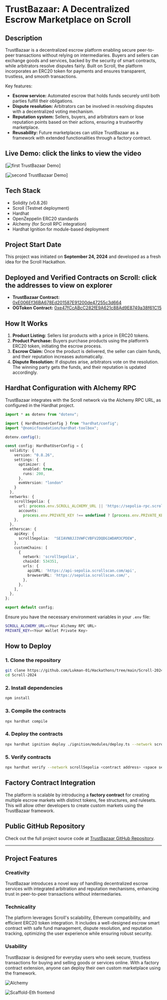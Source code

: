 # TrustBazaar: A Decentralized Escrow Marketplace on Scroll

## Description
TrustBazaar is a decentralized escrow platform enabling secure peer-to-peer transactions without relying on intermediaries. Buyers and sellers can exchange goods and services, backed by the security of smart contracts, while arbitrators resolve disputes fairly. Built on Scroll, the platform incorporates an ERC20 token for payments and ensures transparent, trustless, and smooth transactions. 

Key features:
- **Escrow service:** Automated escrow that holds funds securely until both parties fulfill their obligations.
- **Dispute resolution:** Arbitrators can be involved in resolving disputes with a decentralized voting mechanism.
- **Reputation system:** Sellers, buyers, and arbitrators earn or lose reputation points based on their actions, ensuring a trustworthy marketplace.
- **Reusability:** Future marketplaces can utilize TrustBazaar as a framework with extended functionalities through a factory contract.

## Live Demo: click the links to view the video
[![first TrustBazaar Demo](https://www.loom.com/share/78ebde7985a14ca9b243d5bd67718470?sid=82f04d8b-77d3-4869-b99b-8c4dc5b75a58)]

[![second TrustBazaar Demo](https://www.loom.com/share/01cfce3495e34347b8f234bdf1e94d1e?sid=779b3d9b-179f-4b53-93c3-576159264eac)]

## Tech Stack
- Solidity (v0.8.26)
- Scroll (Testnet deployment)
- Hardhat
- OpenZeppelin ERC20 standards
- Alchemy (for Scroll RPC integration)
- Hardhat Ignition for module-based deployment

## Project Start Date
This project was initiated on **September 24, 2024** and developed as a fresh idea for the Scroll Hackathon.

## Deployed and Verified Contracts on Scroll: click the addresses to view on explorer
- **TrustBazaar Contract:** [0xE006Ef36BA678Ed201587E91200de47255c3d664](https://sepolia.scrollscan.com/address/0xE006Ef36BA678Ed201587E91200de47255c3d664#code)
- **OGToken Contract:** [0xe47fCcABcC282fE9A621c88Ad9E8749a38f61C15](https://sepolia.scrollscan.com/address/0xe47fCcABcC282fE9A621c88Ad9E8749a38f61C15#code)

## How It Works
1. **Product Listing:** Sellers list products with a price in ERC20 tokens.
2. **Product Purchase:** Buyers purchase products using the platform’s ERC20 token, initiating the escrow process.
3. **Escrow Claim:** Once the product is delivered, the seller can claim funds, and their reputation increases automatically.
4. **Dispute Resolution:** If disputes arise, arbitrators vote on the resolution. The winning party gets the funds, and their reputation is updated accordingly.

## Hardhat Configuration with Alchemy RPC
TrustBazaar integrates with the Scroll network via the Alchemy RPC URL, as configured in the Hardhat project.

```typescript
import * as dotenv from "dotenv";

import { HardhatUserConfig } from "hardhat/config";
import "@nomicfoundation/hardhat-toolbox";

dotenv.config();

const config: HardhatUserConfig = {
  solidity: {
    version: "0.8.26",
    settings: {
      optimizer: {
        enabled: true,
        runs: 200,
      },
      evmVersion: "london"
    }
  },
  networks: {
    scrollSepolia: {
      url: process.env.SCROLL_ALCHEMY_URL || 'https://sepolia-rpc.scroll.io',
      accounts:
        process.env.PRIVATE_KEY !== undefined ? [process.env.PRIVATE_KEY] : [],
    },
  },
  etherscan: {
    apiKey: {
      scrollSepolia:  "SEIAVN8JJ3VWFCVBFV2DQDG1WDAM3CPDEW",
    },
    customChains: [
      {
        network: 'scrollSepolia',
        chainId: 534351,
        urls: {
          apiURL: 'https://api-sepolia.scrollscan.com/api',
          browserURL: 'https://sepolia.scrollscan.com/',
        },
      },
    ],
  },
};

export default config;
```

Ensure you have the necessary environment variables in your `.env` file:
```bash
SCROLL_ALCHEMY_URL=<Your Alchemy RPC URL>
PRIVATE_KEY=<Your Wallet Private Key>
```

## How to Deploy

### 1. Clone the repository
```bash
git clone https://github.com/Lukman-01/Hackathons/tree/main/Scroll-2024
cd Scroll-2024
```

### 2. Install dependencies
```bash
npm install
```

### 3. Compile the contracts
```bash
npx hardhat compile
```

### 4. Deploy the contracts
```bash
npx hardhat ignition deploy ./ignition/modules/deploy.ts --network scrollTestnet
```

### 5. Verify contracts
```bash
npx hardhat verify --network scrollSepolia <contract address> <space separated constructor parameters>
```

## Factory Contract Integration
The platform is scalable by introducing a **factory contract** for creating multiple escrow markets with distinct tokens, fee structures, and rulesets. This will allow other developers to create custom markets using the TrustBazaar framework.

## Public GitHub Repository
Check out the full project source code at [TrustBazaar GitHub Repository](https://github.com/Lukman-01/Hackathons/tree/main/Scroll-2024).

---

## Project Features

### Creativity
TrustBazaar introduces a novel way of handling decentralized escrow services with integrated arbitration and reputation mechanisms, enhancing trust in peer-to-peer transactions without intermediaries.

### Technicality
The platform leverages Scroll's scalability, Ethereum compatibility, and efficient ERC20 token integration. It includes a well-designed escrow smart contract with safe fund management, dispute resolution, and reputation tracking, optimizing the user experience while ensuring robust security.

### Usability
TrustBazaar is designed for everyday users who seek secure, trustless transactions for buying and selling goods or services online. With a factory contract extension, anyone can deploy their own custom marketplace using the framework.

![Alchemy](./images/alchemy.png)

![Scaffold-Eth frontend](./images/scafoldeth.png)



